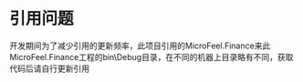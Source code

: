 ﻿# 引用问题
开发期间为了减少引用的更新频率，此项目引用的MicroFeel.Finance来此MicroFeel.Finance工程的bin\Debug目录，在不同的机器上目录略有不同，获取代码后请自行更新引用